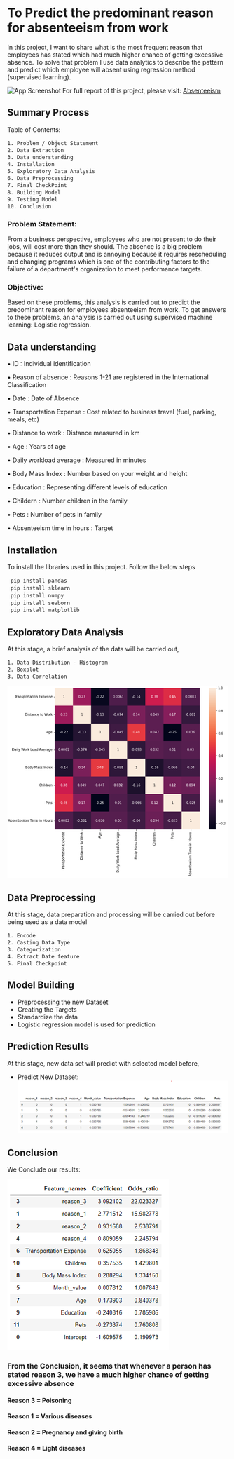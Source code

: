 
# **To Predict the predominant reason for absenteeism from work**

In this project, I want to share what is the most frequent reason that employees has stated which had much higher chance of getting excessive absence. To solve that problem I use data analytics to describe the pattern and predict which employee will absent using regression method (supervised learning).




![App Screenshot](https://thumbs.dreamstime.com/b/letter-block-word-absent-wood-background-another-alphabet-as-frame-167167738.jpg)
For full report of this project, please visit: [Absenteeism](https://github.com/L-VinayKumar/Predict-Absenteeism-from-work/tree/main/Predict-Absenteeism)
## Summary Process
Table of Contents:

    1. Problem / Object Statement
    2. Data Extraction
    3. Data understanding
    4. Installation
    5. Exploratory Data Analysis
    6. Data Preprocessing
    7. Final CheckPoint
    8. Building Model
    9. Testing Model
    10. Conclusion

### Problem Statement:
From a business perspective, employees who are not present to do their jobs, will cost more than they should. The absence is a big problem because it reduces output and is annoying because it requires rescheduling and changing programs which is one of the contributing factors to the failure of a department's organization to meet performance targets.

### Objective:
Based on these problems, this analysis is carried out to predict the predominant reason for employees absenteeism from work. To get answers to these problems, an analysis is carried out using supervised machine learning: Logistic regression.

## Data understanding

•	ID : Individual identification

•	Reason of absence : Reasons 1-21 are registered in the International Classification 

•	Date : Date of Absence

•	Transportation Expense : Cost related to business travel (fuel, parking, meals, etc)

•	Distance to work : Distance measured in km

•	Age : Years of age

•	Daily workload average : Measured in minutes

•	Body Mass Index : Number based on your weight and height

•	Education : Representing different levels of education

•	Childern : Number children in the family

•	Pets : Number of pets in family

•	Absenteeism time in hours : Target
       




## Installation

To install the libraries used in this project. Follow the below steps

```bash
 pip install pandas
 pip install sklearn
 pip install numpy
 pip install seaborn
 pip install matplotlib
```

## Exploratory Data Analysis
At this stage, a brief analysis of the data will be carried out,

    1. Data Distribution - Histogram
    2. Boxplot
    3. Data Correlation
![Logo](https://github.com/L-VinayKumar/Predict-Absenteeism-from-work/blob/main/Predict-Absenteeism/Data-Corr.png?raw=true)


## Data Preprocessing

At this stage, data preparation and processing will be carried out before being used as a data model

    1. Encode
    2. Casting Data Type
    3. Categorization
    4. Extract Date feature
    5. Final Checkpoint

## Model Building

* Preprocessing the new Dataset
* Creating the Targets
* Standardize the data
* Logistic regression model is used for prediction

## Prediction Results

At this stage, new data set will predict with selected model before,

* Predict New Dataset:![Logo](https://github.com/L-VinayKumar/Predict-Absenteeism-from-work/blob/main/Predict-Absenteeism/Standardize-Data.png?raw=true)

## Conclusion

We Conclude our results:

![Logo](https://github.com/L-VinayKumar/Predict-Absenteeism-from-work/blob/main/Predict-Absenteeism/Conclusion.png?raw=true)

### From the Conclusion, it seems that whenever a person has stated reason 3, we have a much higher chance of getting excessive absence
#### Reason 3 = Poisoning
#### Reason 1 = Various diseases
#### Reason 2 = Pregnancy and giving birth
#### Reason 4 = Light diseases
